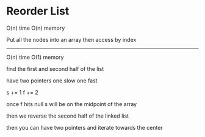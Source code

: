

# Reorder List

O(n) time O(n) memory

Put all the nodes into an array then access by index

---

O(n) time O(1) memory

find the first and second half of the list

have two pointers one slow one fast

s += 1
f += 2

once f hits null s will be on the midpoint of the array

then we reverse the second half of the linked list

then you can have two pointers and iterate towards the center